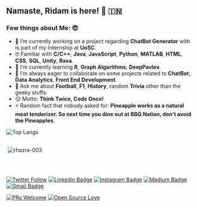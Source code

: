 ## Namaste, Ridam is here! 🙏 🇮🇳

### Few things about Me: 😎

- 🔭 I’m currently working on a project regarding **ChatBot Generator** with is part of my Internship at **UoSC**.
- 🤓 Familiar with **C/C++**, **Java**, **JavaScript**, **Python**, **MATLAB**, **HTML**, **CSS**, **SQL**, **Unity**, **Rasa**.
- 🌱 I’m currently learning **R**, **Graph Algorithms**, **DeepPavlov**.
- 👯 I’m always eager to collaborate on some projects related to **ChatBot**, **Data Analytics**, **Front End Development**.
- 💬 Ask me about **Football**, **F1**, **History**, random **Trivia** other than the geeky stuffs.
- 😌 Motto: **Think Twice, Code Once!**
- ⚡ Random fact that nobody asked for: **Pineapple works as a natural meat tenderizer. So next time you dine out at BBQ Nation, don't avoid the Pineapples**.

![Top Langs](https://github-readme-stats.vercel.app/api/top-langs/?username=rhazra-003)
<br>
<br>

<p>&nbsp;<img align="centre" src="https://github-readme-stats.vercel.app/api?username=rhazra-003&show_icons=true&locale=en" alt="rhazra-003" /></p>
<br>
<br>

[![Twitter Follow](https://img.shields.io/twitter/follow/Algo_Ridam?style=social)](https://twitter.com/Algo_Ridam) 
[![Linkedin Badge](https://img.shields.io/badge/-algoridam003-blue?style=flat-square&logo=Linkedin&logoColor=white&link=https://www.linkedin.com/in/algoridam003/)](https://www.linkedin.com/in/algoridam003/)
[![Instagram Badge](https://img.shields.io/badge/-algo._.ridam-purple?style=flat-square&logo=instagram&logoColor=white&link=https://instagram.com/algo._.ridam/)](https://instagram.com/algo._.ridam)
[![Medium Badge](https://img.shields.io/badge/-@rhazra0602-03a57a?style=flat-square&labelColor=000000&logo=Medium&link=https://medium.com/@rhazra0602/)](https://medium.com/@rhazra0602)
[![Gmail Badge](https://img.shields.io/badge/-rhazra0602@gmail.com-c14438?style=flat-square&logo=Gmail&logoColor=white&link=mailto:rhazra0602@gmail.com)](mailto:rhazra0602@gmail.com)

[![PRs Welcome](https://img.shields.io/badge/PRs-welcome-brightgreen.svg?style=flat&logo=github)](https://github.com/rhazra-003) [![Open Source Love](https://badges.frapsoft.com/os/v2/open-source.svg?v=103)](https://github.com/rhazra-003)
